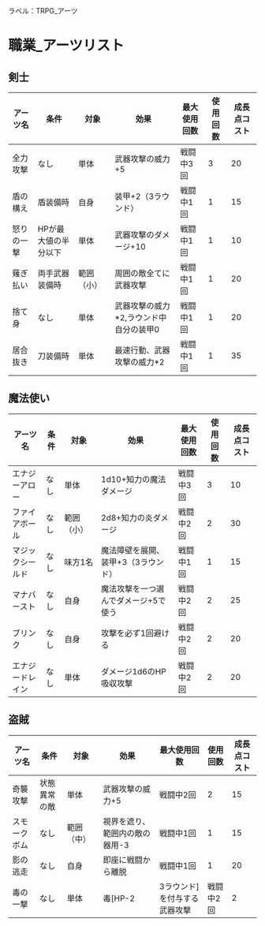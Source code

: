 ラベル：TRPG_アーツ

# 職業_アーツリスト
## 剣士
| アーツ名 | 条件 | 対象 | 効果 | 最大使用回数 | 使用回数 |成長点コスト |
|----------|------|------|------|------------|----------|------------|
| 全力攻撃 | なし | 単体 | 武器攻撃の威力+5| 戦闘中3回| 3 | 20|
| 盾の構え | 盾装備時| 自身 | 装甲+2（3ラウンド） | 戦闘中1回 | 1 | 15 |
| 怒りの一撃 | HPが最大値の半分以下 | 単体 | 武器攻撃のダメージ+10 | 戦闘中1回 | 1 | 10 |
| 薙ぎ払い | 両手武器装備時 | 範囲（小） | 周囲の敵全てに武器攻撃| 戦闘中1回 | 1 | 20 |
| 捨て身 | なし | 単体 | 武器攻撃の威力*2,ラウンド中自分の装甲0| 戦闘中1回| 1 | 20|
| 居合抜き | 刀装備時 | 単体 | 最速行動、武器攻撃の威力*2 | 戦闘中1回| 1 | 35|

## 魔法使い
| アーツ名| 条件 | 対象| 効果 | 最大使用回数 | 使用回数 | 成長点コスト|
|----------|------|------|------|------------|----------|------------|
| エナジーアロー | なし | 単体 | 1d10+知力の魔法ダメージ | 戦闘中3回 | 3 | 10 |
| ファイアボール | なし | 範囲（小） | 2d8+知力の炎ダメージ | 戦闘中2回 |2 | 30 |
| マジックシールド | なし | 味方1名 | 魔法障壁を展開、装甲+3（3ラウンド） | 戦闘中1回 | 1 |15 |
| マナバースト | なし | 自身 | 魔法攻撃を一つ選んでダメージ+5で使う | 戦闘中2回| 2 | 25 |
| ブリンク | なし | 自身 | 攻撃を必ず1回避ける | 戦闘中2回 | 2 | 20 |
| エナジードレイン |なし | 単体 | ダメージ1d6のHP吸収攻撃 | 戦闘中2回 | 2 | 20 |

## 盗賊
|アーツ名 | 条件| 対象 | 効果| 最大使用回数 | 使用回数 | 成長点コスト |
|----------|------|------|------|------------|----------|------------|
| 奇襲攻撃 | 状態異常の敵 | 単体 | 武器攻撃の威力+5 | 戦闘中2回 | 2 | 15 |
| スモークボム | なし | 範囲（中） | 視界を遮り、範囲内の敵の器用-3 | 戦闘中1回 | 1 | 15|
| 影の逃走 | なし | 自身 | 即座に戦闘から離脱 | 戦闘中1回 | 1| 20 |
| 毒の一撃 | なし | 単体 | 毒[HP-2|3ラウンド]を付与する武器攻撃 | 戦闘中2回 | 2 | 25 |
